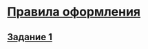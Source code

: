# [Правила оформления](https://github.com/Diwan1337/FA_MAI_3sem/blob/main/Требования%20к%20ЛР.pdf)
## [Задание 1](https://github.com/Diwan1337/FA_MAI_3sem/blob/main/LR1/ЛР1.pdf)
